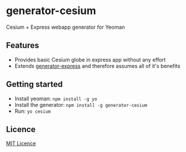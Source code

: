 # generator-cesium

Cesium + Express webapp generator for Yeoman

## Features

* Provides basic Cesium globe in express app without any effort
* Extends [generator-express](https://github.com/petecoop/generator-express) and therefore assumes all of it's benefits

## Getting started

* Install yeoman: `npm install -g yo`
* Install the generator: `npm install -g generator-cesium`
* Run: `yo cesium`

## Licence

[MIT Licence](http://en.wikipedia.org/wiki/MIT_License)
